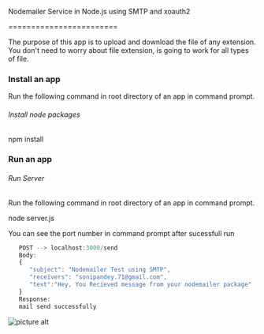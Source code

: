 Nodemailer Service in Node.js using SMTP and xoauth2

========================

The purpose of this app is to upload and download the file of any extension. You don't need to worry about file extension, is going to work for all types of file.

### Install an app

Run the following command in root directory of an app in command prompt.

###### *Install node packages*

npm install

### Run an app

###### *Run Server*

Run the following command in root directory of an app in command prompt.

node server.js

You can see the port number in command prompt after sucessfull run

```javascript
   POST --> localhost:3000/send
   Body:
   {
      "subject": "Nodemailer Test using SMTP",
      "receivers": "sonipandey.71@gmail.com",
      "text":"Hey, You Recieved message from your nodemailer package"
   }
   Response:
   mail send successfully
   ```
![picture alt](https://github.com/pandeysoni/Nodemailer-Service-in-Node.js-using-SMTP-and-xoauth2/blob/master/restconsole.gif )
